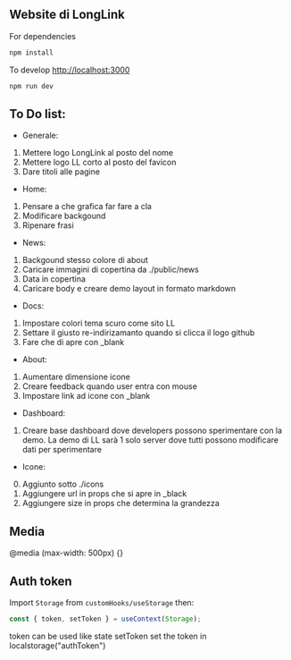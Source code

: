 ## Website di LongLink

For dependencies

```bash
npm install
```

To develop [http://localhost:3000](http://localhost:3000)

```bash
npm run dev
```

## To Do list:

-   Generale:

1. Mettere logo LongLink al posto del nome
2. Mettere logo LL corto al posto del favicon
3. Dare titoli alle pagine

-   Home:

1. Pensare a che grafica far fare a cla
2. Modificare backgound
3. Ripenare frasi

-   News:

1. Backgound stesso colore di about
2. Caricare immagini di copertina da ./public/news
3. Data in copertina
4. Caricare body e creare demo layout in formato markdown

-   Docs:

1. Impostare colori tema scuro come sito LL
2. Settare il giusto re-indirizamanto quando si clicca il logo github
3. Fare che di apre con \_blank

-   About:

1. Aumentare dimensione icone
2. Creare feedback quando user entra con mouse
3. Impostare link ad icone con \_blank

-   Dashboard:

1. Creare base dashboard dove developers possono sperimentare con la demo.
   La demo di LL sarà 1 solo server dove tutti possono modificare dati per sperimentare

- Icone:
0. Aggiunto sotto ./icons
1. Aggiungere url in props che si apre in _black
2. Aggiungere size in props che determina la grandezza

## Media

@media (max-width: 500px) {}

## Auth token

Import `Storage` from `customHooks/useStorage` then:

```js
const { token, setToken } = useContext(Storage);
```

token can be used like state
setToken set the token in localstorage("authToken")
